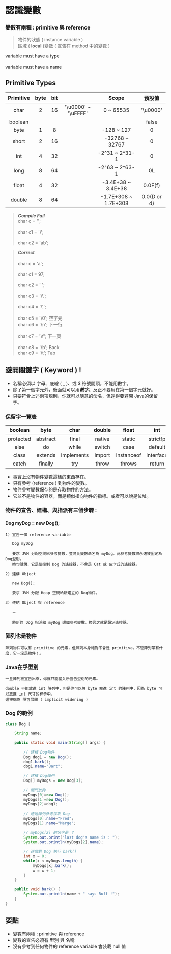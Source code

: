 # 認識變數

### 變數有兩種 : primitive 與 reference

>	物件的狀態 ( instance variable )		
>	區域 ( **local** )變數 ( 宣告在 method 中的變數 )

variable must have a type <br>				
variable must have a name		

## Primitive Types

|Primitive|byte|bit||Scope|預設值|
|:-:|:-:|:-:|:-:|:-:|:-:|
|char   |2       |16    | '\u0000' ~ '\uFFFF' | 0 ~ 65535 |'\u0000'|
|boolean|||||false|
|byte|1|8||-128 ~ 127|0|
|short|2|16||-32768 ~ 32767|0|
|int|4|32||-2^31 ~ 2^31-1|0|
|long|8|64||-2^63 ~ 2^63-1|0L|
|float|4|32||-3.4E+38 ~ 3.4E+38|0.0F(f)|
|double|8|64||-1.7E+308 ~ 1.7E+308|0.0(D or d)|

>	***Compile Fail***	<br>
char c = ''; 	<br>	
char c1 = '\\';	<br>	
char c2 = 'ab';	<br>	

> 	***Correct***	<br>	
char c = 'a';	<br>	
char c1 = 97;	<br>	
char c2 = '&nbsp;';	<br>	
char c3 = '\\\\';<br>		
char c4 = '\\'';	<br>	
char c5 = '\0';	空字元<br>	
char c6 = '\n';	下一行<br>		
char c7 = '\f';	下一頁	<br>	
char c8 = '\b';	Back		<br>
char c9 = '\t';	Tab		<br>

## 避開關鍵字 ( Keyword ) !

- 名稱必須以 字母、底線 ( _ )、或 $ 符號開頭，不能用數字。
- 除了第一個字元外，後面就可以用***數字***。反正不要用在第一個字元就好。
- 只要符合上述兩項規則，你就可以隨意的命名，但還得要避開 Java的保留字。

### 保留字一覽表

|boolean|byte|char|double|float|int|long|short|public|private|
|:-:|:-:|:-:|:-:|:-:|:-:|:-:|:-:|:-:|:-:|
|protected|abstract|final|native|static|strictfp|synchronized|transient|volatile|if|
|else|do|while|switch|case|default|for|break|continue|assert|
|class|extends|implements|import|instanceof|interface|new|package|super|this|
|catch|finally|try|throw|throws|return|void|const|goto|enum|

- 事實上沒有物件變數這樣的東西存在。
- 只有參考 (reference ) 到物件的變數。
- 物件參考變數保存的是存取物件的方法。
- 它並不是物件的容器，而是類似指向物件的指標。或者可以說是位址。

### 物件的宣告、建構、與指派有三個步驟 :

#### Dog myDog = new Dog();

	1) 宣告一個 reference variable
	
	   Dog myDog
		
	   要求 JVM 分配空間給參考變數，並將此變數命名為 myDog。此參考變數將永遠被固定為 Dog型別。
	   換句話說，它是個控制 Dog 的遙控器，不會是 Cat 或 皮卡丘的遙控器。
		
	2) 建構 Object
		
	   new Dog();
		
	   要求 JVM 分配 Heap 空間給新建立的 Dog物件。
		
	3) 連結 Object 與 reference
	
	   ＝
		
	   將新的 Dog 指派給 myDog 這個參考變數。換言之就是設定遙控器。
		
### 陣列也是物件

	陣列物件可以有 primitive 的元素，但陣列本身絕對不會是 primitive。不管陣列帶有什麼，它一定是物件！。

### Java在乎型別

	一旦陣列被宣告出來，你就只能塞入所宣告型別的元素。
	
	double 不能放進 int 陣列中，但是你可以將 byte 塞進 int 的陣列中，因為 byte 可以放進 int 尺寸的杯子中。
	這被稱為 隱含展開 ( implicit widening )

### Dog 的範例

```java
class Dog {

	String name;
	
	public static void main(String[] args) {
		
		// 建構 Dog物件
		Dog dog1 = new Dog();
		dog1.bark();
		dog1.name="Bart";
		
		// 建構 Dog陣列
		Dog[] myDogs = new Dog[3];
		
		// 關門放狗
		myDogs[0]=new Dog();
		myDogs[1]=new Dog();
		myDogs[2]=dog1;
		
		// 透過陣列參考存取 Dog
		myDogs[0].name="Fred";
		myDogs[1].name="Marge";
		
		// myDogs[2] 的名字是 ？
		System.out.print("last dog's name is : ");
		System.out.println(myDogs[2].name);
		
		// 逐個對 Dog 執行 bark()
		int x = 0;
		while(x < myDogs.length) {
			myDogs[x].bark();
			x = x + 1;
		}
	}	
	
	public void bark() {
		System.out.println(name + " says Ruff !");
	}
}
```

## 要點

- 變數有兩種 : primitive 與 reference
- 變數的宣告必須有 型別 與 名稱
- 沒有參考到任何物件的 reference variable 會裝載 null 值

